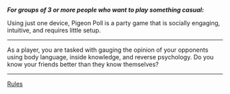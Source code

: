  ***For groups of 3 or more people who want to play something casual:***
 
 Using just one device,
 Pigeon Poll is a party game
 that is socially engaging, intuitive,
 and requires little setup.
 
 --------------------------------------------------------------------------
 As a player, you are tasked with gauging the opinion of your opponents
 using body language, inside knowledge, and reverse psychology.
 Do you know your friends better than they know themselves?
 
 ---------------------------------------------------------------------------
 [Rules](https://github.com/CS-262wingdings/client/wiki/Instructions)
